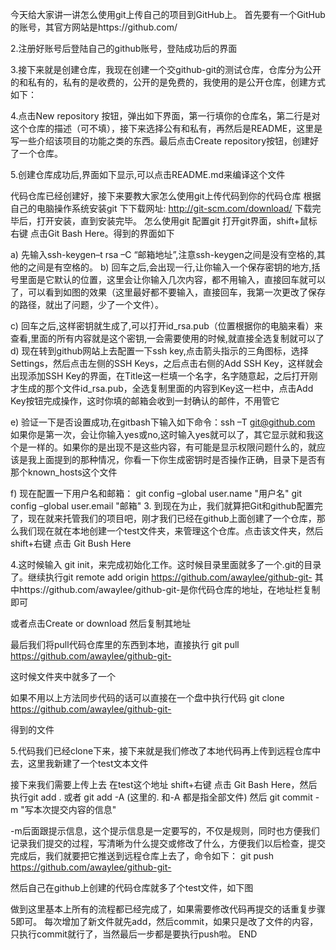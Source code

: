 今天给大家讲一讲怎么使用git上传自己的项目到GitHub上。
首先要有一个GitHub的账号，其官方网站是https://github.com/  

2.注册好账号后登陆自己的github账号，登陆成功后的界面

3.接下来就是创建仓库，我现在创建一个交github-git的测试仓库，仓库分为公开的和私有的，私有的是收费的，公开的是免费的，我使用的是公开仓库，创建方式如下：

4.点击New repository 按钮，弹出如下界面，第一行填你的仓库名，第二行是对这个仓库的描述（可不填），接下来选择公有和私有，再然后是README，这里是写一些介绍该项目的功能之类的东西。最后点击Create repository按钮，创建好了一个仓库。

5.创建仓库成功后,界面如下显示,可以点击README.md来编译这个文件

代码仓库已经创建好，接下来要教大家怎么使用git上传代码到你的代码仓库
根据自己的电脑操作系统安装git
下下载网址: http://git-scm.com/download/
下载完毕后，打开安装，直到安装完毕。
怎么使用git
配置git
打开git界面，shift+鼠标右键    点击Git Bash Here。得到的界面如下

a)    先输入ssh-keygen–t rsa –C “邮箱地址”,注意ssh-keygen之间是没有空格的,其他的之间是有空格的。
b)    回车之后,会出现一行,让你输入一个保存密钥的地方,括号里面是它默认的位置，这里会让你输入几次内容，都不用输入，直接回车就可以了，可以看到如图的效果（这里最好都不要输入，直接回车，我第一次更改了保存的路径，就出了问题，少了一个文件）。

c)   回车之后,这样密钥就生成了,可以打开id_rsa.pub（位置根据你的电脑来看）来查看,里面的所有内容就是这个密钥,一会需要使用的时候,就直接全选复制就可以了
d)   现在转到github网站上去配置一下ssh key,点击箭头指示的三角图标，选择Settings，然后点击左侧的SSH Keys，之后点击右侧的Add SSH Key，这样就会出现添加SSH Key的界面，在Title这一栏填一个名字，名字随意起，之后打开刚才生成的那个文件id_rsa.pub，全选复制里面的内容到Key这一栏中，点击Add Key按钮完成操作，这时你填的邮箱会收到一封确认的邮件，不用管它



e)  验证一下是否设置成功,在gitbash下输入如下命令：ssh –T git@github.com
如果你是第一次，会让你输入yes或no,这时输入yes就可以了，其它显示就和我这个是一样的。如果你的是出现不是这些内容，有可能是显示权限问题什么的，就应该是我上面提到的那种情况，你看一下你生成密钥时是否操作正确，目录下是否有那个known_hosts这个文件

f)  现在配置一下用户名和邮箱：
git config –global user.name "用户名"
git config –global user.email "邮箱"
3. 到现在为止，我们就算把Git和github配置完了，现在就来托管我们的项目吧，刚才我们已经在github上面创建了一个仓库，那么我们现在就在本地创建一个test文件夹，来管理这个仓库。点击该文件夹，然后shift+右键 点击 Git Bush Here

4.这时候输入 git init，来完成初始化工作。这时候目录里面就多了一个.git的目录了。继续执行git remote add origin https://github.com/awaylee/github-git-
其中https://github.com/awaylee/github-git-是你代码仓库的地址，在地址栏复制即可

或者点击Create or download 然后复制其地址

最后我们将pull代码仓库里的东西到本地，直接执行
git pull https://github.com/awaylee/github-git-

这时候文件夹中就多了一个

如果不用以上方法同步代码的话可以直接在一个盘中执行代码
git clone https://github.com/awaylee/github-git-

得到的文件


5.代码我们已经clone下来，接下来就是我们修改了本地代码再上传到远程仓库中去，这里我新建了一个test文本文件

接下来我们需要上传上去
在test这个地址 shift+右键 点击 Git Bash Here，然后执行git add . 或者
git add -A (这里的. 和-A 都是指全部文件) 然后 git commit -m "写本次提交内容的信息"

-m后面跟提示信息，这个提示信息是一定要写的，不仅是规则，同时也方便我们记录我们提交的过程，写清晰为什么提交或修改了什么，方便我们以后检查，提交完成后，我们就要把它推送到远程仓库上去了，命令如下：
git push https://github.com/awaylee/github-git-

然后自己在github上创建的代码仓库就多了个test文件，如下图

做到这里基本上所有的流程都已经完成了，如果需要修改代码再提交的话重复步骤5即可。
每次增加了新文件就先add，然后commit，如果只是改了文件的内容，只执行commit就行了，当然最后一步都是要执行push啦。
END
